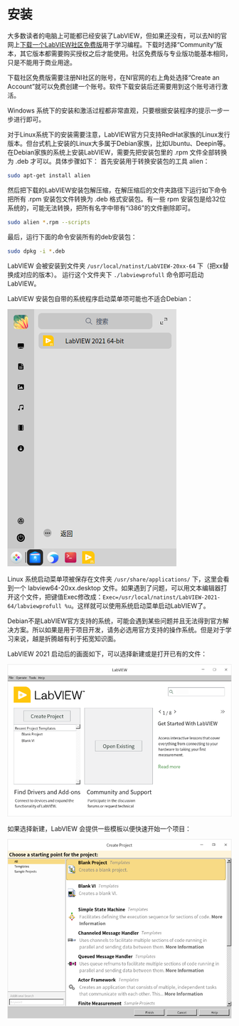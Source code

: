 # 安装

大多数读者的电脑上可能都已经安装了LabVIEW，但如果还没有，可以去NI的官网上[下载一个LabVIEW社区免费版](https://www.ni.com/en-us/shop/labview.html)用于学习编程。下载时选择“Community”版本，其它版本都需要购买授权之后才能使用。社区免费版与专业版功能基本相同，只是不能用于商业用途。

下载社区免费版需要注册NI社区的账号，在NI官网的右上角处选择“Create an Account”就可以免费创建一个账号。软件下载安装后还需要用到这个账号进行激活。

Windows 系统下的安装和激活过程都非常直观，只要根据安装程序的提示一步一步进行即可。

对于Linux系统下的安装需要注意，LabVIEW官方只支持RedHat家族的Linux发行版本。但台式机上安装的Linux大多属于Debian家族，比如Ubuntu、Deepin等。在Debian家族的系统上安装LabVIEW，需要先把安装包里的 .rpm 文件全部转换为 .deb 才可以。具体步骤如下：
首先安装用于转换安装包的工具 alien：
```sh
sudo apt-get install alien
```

然后把下载的LabVIEW安装包解压缩，在解压缩后的文件夹路径下运行如下命令把所有 .rpm 安装包文件转换为 .deb 格式安装包。有一些 rpm 安装包是给32位系统的，可能无法转换，把所有名字中带有“i386”的文件删除即可。
```sh
sudo alien *.rpm --scripts
```

最后，运行下面的命令安装所有的deb安装包：
```sh
sudo dpkg -i *.deb
```

LabVIEW 会被安装到文件夹 `/usr/local/natinst/LabVIEW-20xx-64` 下（把xx替换成对应的版本）。 运行这个文件夹下 `./labviewprofull` 命令即可启动LabVIEW。

LabVIEW 安装包自带的系统程序启动菜单项可能也不适合Debian：

![images_2/image18.png](images_2/image18.png "Linux 系统的开始菜单")

Linux 系统启动菜单项被保存在文件夹 `/usr/share/applications/` 下，这里会看到一个 labview64-20xx.desktop 文件。如果遇到了问题，可以用文本编辑器打开这个文件，把键值Exec修改成：`Exec=/usr/local/natinst/LabVIEW-2021-64/labviewprofull %u`。这样就可以使用系统启动菜单启动LabVIEW了。


Debian不是LabVIEW官方支持的系统，可能会遇到某些问题并且无法得到官方解决方案。所以如果是用于项目开发，请务必选用官方支持的操作系统。但是对于学习来说，越是折腾越有利于拓宽知识面。

LabVIEW 2021 启动后的画面如下，可以选择新建或是打开已有的文件：

![images_2/w_20211203094255.png](images_2/w_20211203094255.png "LabVIEW启动画面")

如果选择新建，LabVIEW 会提供一些模板以便快速开始一个项目：

![images_2/w_20211203093945.png](images_2/w_20211203093945.png "创建新项目或VI")

